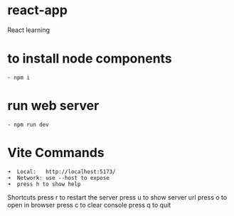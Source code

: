 # react-app

React learning

# to install node components

    - npm i

# run web server

    - npm run dev

# Vite Commands

    ➜  Local:   http://localhost:5173/
    ➜  Network: use --host to expose
    ➜  press h to show help

Shortcuts
press r to restart the server
press u to show server url
press o to open in browser
press c to clear console
press q to quit
